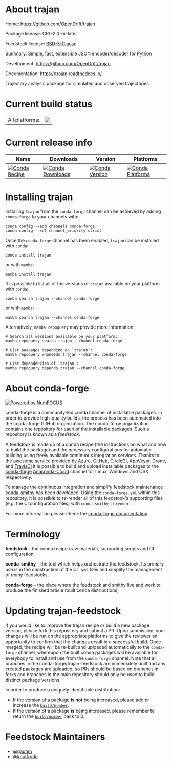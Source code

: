 About trajan
============

Home: https://github.com/OpenDrift/trajan

Package license: GPL-2.0-or-later

Feedstock license: [BSD-3-Clause](https://github.com/conda-forge/trajan-feedstock/blob/main/LICENSE.txt)

Summary: Simple, fast, extensible JSON encoder/decoder for Python

Development: https://github.com/OpenDrift/trajan

Documentation: https://trajan.readthedocs.io/

Trajectory analysis package for simulated and observed trajectories

Current build status
====================


<table><tr><td>All platforms:</td>
    <td>
      <a href="https://dev.azure.com/conda-forge/feedstock-builds/_build/latest?definitionId=18070&branchName=main">
        <img src="https://dev.azure.com/conda-forge/feedstock-builds/_apis/build/status/trajan-feedstock?branchName=main">
      </a>
    </td>
  </tr>
</table>

Current release info
====================

| Name | Downloads | Version | Platforms |
| --- | --- | --- | --- |
| [![Conda Recipe](https://img.shields.io/badge/recipe-trajan-green.svg)](https://anaconda.org/conda-forge/trajan) | [![Conda Downloads](https://img.shields.io/conda/dn/conda-forge/trajan.svg)](https://anaconda.org/conda-forge/trajan) | [![Conda Version](https://img.shields.io/conda/vn/conda-forge/trajan.svg)](https://anaconda.org/conda-forge/trajan) | [![Conda Platforms](https://img.shields.io/conda/pn/conda-forge/trajan.svg)](https://anaconda.org/conda-forge/trajan) |

Installing trajan
=================

Installing `trajan` from the `conda-forge` channel can be achieved by adding `conda-forge` to your channels with:

```
conda config --add channels conda-forge
conda config --set channel_priority strict
```

Once the `conda-forge` channel has been enabled, `trajan` can be installed with `conda`:

```
conda install trajan
```

or with `mamba`:

```
mamba install trajan
```

It is possible to list all of the versions of `trajan` available on your platform with `conda`:

```
conda search trajan --channel conda-forge
```

or with `mamba`:

```
mamba search trajan --channel conda-forge
```

Alternatively, `mamba repoquery` may provide more information:

```
# Search all versions available on your platform:
mamba repoquery search trajan --channel conda-forge

# List packages depending on `trajan`:
mamba repoquery whoneeds trajan --channel conda-forge

# List dependencies of `trajan`:
mamba repoquery depends trajan --channel conda-forge
```


About conda-forge
=================

[![Powered by
NumFOCUS](https://img.shields.io/badge/powered%20by-NumFOCUS-orange.svg?style=flat&colorA=E1523D&colorB=007D8A)](https://numfocus.org)

conda-forge is a community-led conda channel of installable packages.
In order to provide high-quality builds, the process has been automated into the
conda-forge GitHub organization. The conda-forge organization contains one repository
for each of the installable packages. Such a repository is known as a *feedstock*.

A feedstock is made up of a conda recipe (the instructions on what and how to build
the package) and the necessary configurations for automatic building using freely
available continuous integration services. Thanks to the awesome service provided by
[Azure](https://azure.microsoft.com/en-us/services/devops/), [GitHub](https://github.com/),
[CircleCI](https://circleci.com/), [AppVeyor](https://www.appveyor.com/),
[Drone](https://cloud.drone.io/welcome), and [TravisCI](https://travis-ci.com/)
it is possible to build and upload installable packages to the
[conda-forge](https://anaconda.org/conda-forge) [Anaconda-Cloud](https://anaconda.org/)
channel for Linux, Windows and OSX respectively.

To manage the continuous integration and simplify feedstock maintenance
[conda-smithy](https://github.com/conda-forge/conda-smithy) has been developed.
Using the ``conda-forge.yml`` within this repository, it is possible to re-render all of
this feedstock's supporting files (e.g. the CI configuration files) with ``conda smithy rerender``.

For more information please check the [conda-forge documentation](https://conda-forge.org/docs/).

Terminology
===========

**feedstock** - the conda recipe (raw material), supporting scripts and CI configuration.

**conda-smithy** - the tool which helps orchestrate the feedstock.
                   Its primary use is in the construction of the CI ``.yml`` files
                   and simplify the management of *many* feedstocks.

**conda-forge** - the place where the feedstock and smithy live and work to
                  produce the finished article (built conda distributions)


Updating trajan-feedstock
=========================

If you would like to improve the trajan recipe or build a new
package version, please fork this repository and submit a PR. Upon submission,
your changes will be run on the appropriate platforms to give the reviewer an
opportunity to confirm that the changes result in a successful build. Once
merged, the recipe will be re-built and uploaded automatically to the
`conda-forge` channel, whereupon the built conda packages will be available for
everybody to install and use from the `conda-forge` channel.
Note that all branches in the conda-forge/trajan-feedstock are
immediately built and any created packages are uploaded, so PRs should be based
on branches in forks and branches in the main repository should only be used to
build distinct package versions.

In order to produce a uniquely identifiable distribution:
 * If the version of a package **is not** being increased, please add or increase
   the [``build/number``](https://docs.conda.io/projects/conda-build/en/latest/resources/define-metadata.html#build-number-and-string).
 * If the version of a package **is** being increased, please remember to return
   the [``build/number``](https://docs.conda.io/projects/conda-build/en/latest/resources/define-metadata.html#build-number-and-string)
   back to 0.

Feedstock Maintainers
=====================

* [@gauteh](https://github.com/gauteh/)
* [@knutfrode](https://github.com/knutfrode/)

